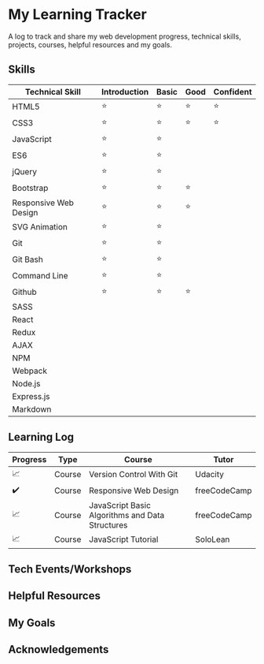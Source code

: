 # My Learning Tracker

A log to track and share my web development progress, technical skills, projects, courses, helpful resources and my goals.

## Skills
| Technical Skill       | Introduction    | Basic  | Good   | Confident |
|-----------------------|-----------------| -------|--------|-----------|
| HTML5                 | :star:          | :star: | :star: | :star:    |
| CSS3                  | :star:          | :star: | :star: | :star:    |
| JavaScript            | :star:          | :star: |        |           |
| ES6                   | :star:          | :star: |        |           |
| jQuery                | :star:          | :star: |        |           |
| Bootstrap             | :star:          | :star: | :star: |           |
| Responsive Web Design | :star:          | :star: | :star: |    |
| SVG Animation         | :star:          | :star: |        |    |
| Git                   | :star:          | :star: |        |    |
| Git Bash              | :star:          | :star: |        |    |
| Command Line          | :star:          | :star: |        |    |
| Github                | :star:          | :star: | :star: |    |
| SASS                  |   |
| React                 |   |
| Redux                 |   |
| AJAX                  |   |
| NPM                   |   |
| Webpack               |   |
| Node.js               |   |
| Express.js            |   |
| Markdown              |   |

## Learning Log
| Progress                   | Type    | Course                                           | Tutor         |
|----------------------------|---------| -------------------------------------------------|---------------|
| :chart_with_upwards_trend: | Course  | Version Control With Git                         | Udacity       |
| :heavy_check_mark:         | Course  | Responsive Web Design                            | freeCodeCamp  |
| :chart_with_upwards_trend: | Course  | JavaScript Basic Algorithms and Data Structures  | freeCodeCamp  |
| :chart_with_upwards_trend: | Course  | JavaScript Tutorial                              | SoloLean      |


## Tech Events/Workshops

## Helpful Resources

## My Goals

## Acknowledgements
